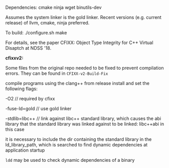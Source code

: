 Dependencies:
cmake
ninja
wget
binutils-dev

Assumes the system linker is the gold linker.  Recent versions (e.g. current release) of llvm, cmake, ninja
preferred.  

To build:
./configure.sh
make

For details, see the paper CFIXX: Object Type Integrity for C++ Virtual
Disaptch at NDSS '18.

**cfixxv2:**

Some files from the original repo needed to be fixed to prevent compilation errors. They can be found in `CFIXX-v2-Build-Fix`

compile programs using the clang++ from release install and set the following flags:

-O2 // required by cfixx

-fuse-ld=gold // use gold linker

-stdlib=libc++ // link against libc++ standard library, which causes the abi library that the standard library was linked against to be linked: libc++abi in this case

it is necessary to include the dir containing the standard library in the ld_library_path, which is searched to find dynamic dependencies at application startup


`ldd` may be used to check dynamic dependencies of a binary
